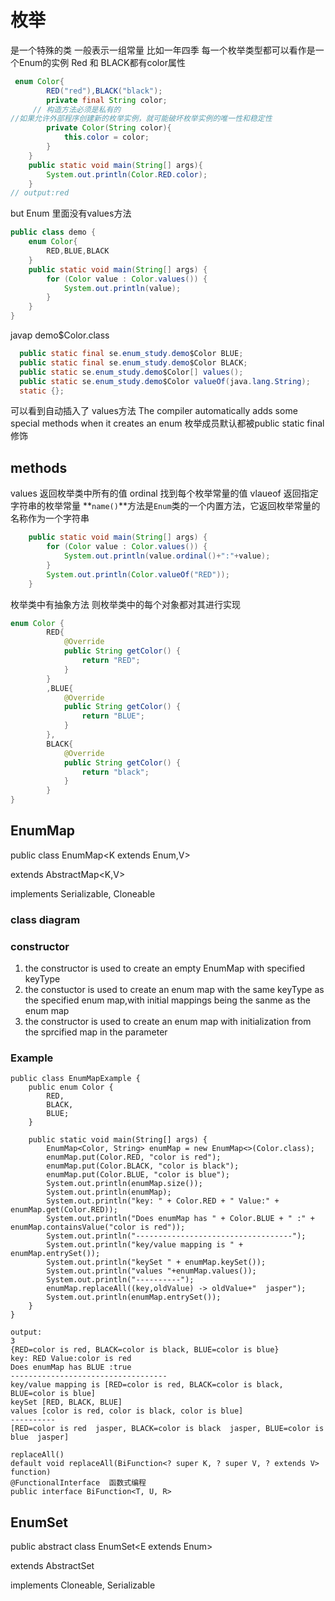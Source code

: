 # 枚举

是一个特殊的类 一般表示一组常量 比如一年四季
每一个枚举类型都可以看作是一个Enum的实例
Red 和 BLACK都有color属性
```java
 enum Color{
        RED("red"),BLACK("black");
        private final String color;
     // 构造方法必须是私有的
//如果允许外部程序创建新的枚举实例，就可能破坏枚举实例的唯一性和稳定性
        private Color(String color){
            this.color = color;
        }
    }
    public static void main(String[] args){
        System.out.println(Color.RED.color);
    }
// output:red
```

but Enum 里面没有values方法

``` java
public class demo {
    enum Color{
        RED,BLUE,BLACK
    }
    public static void main(String[] args) {
        for (Color value : Color.values()) {
            System.out.println(value);
        }
    }
}

```

javap demo$Color.class

```java
  public static final se.enum_study.demo$Color BLUE;
  public static final se.enum_study.demo$Color BLACK;
  public static se.enum_study.demo$Color[] values();
  public static se.enum_study.demo$Color valueOf(java.lang.String);
  static {};
```
可以看到自动插入了 values方法
The compiler automatically adds some special methods when it creates an enum
枚举成员默认都被public static final 修饰

## methods

values 返回枚举类中所有的值
ordinal  找到每个枚举常量的值
vlaueof  返回指定字符串的枚举常量
**`name()`**方法是`Enum`类的一个内置方法，它返回枚举常量的名称作为一个字符串

``` java
    public static void main(String[] args) {
        for (Color value : Color.values()) {
            System.out.println(value.ordinal()+":"+value);
        }
        System.out.println(Color.valueOf("RED"));
    }
```

枚举类中有抽象方法 则枚举类中的每个对象都对其进行实现
``` java
enum Color {
        RED{
            @Override
            public String getColor() {
                return "RED";
            }
        }
        ,BLUE{
            @Override
            public String getColor() {
                return "BLUE";
            }
        },
        BLACK{
            @Override
            public String getColor() {
                return "black";
            }
        }
}
```

## EnumMap

public class EnumMap<K extends Enum<K>,V>

extends AbstractMap<K,V>

implements Serializable, Cloneable

### class diagram

### constructor
1. the constructor is used to create an empty EnumMap with specified keyType
2. the constuctor is used to create an enum map with the same keyType as the specified enum map,with initial mappings being the sanme as the enum map
3. the constructor is used to create an enum map with initialization from the sprcified map in the parameter

### Example

```
public class EnumMapExample {
    public enum Color {
        RED,
        BLACK,
        BLUE;
    }

    public static void main(String[] args) {
        EnumMap<Color, String> enumMap = new EnumMap<>(Color.class);
        enumMap.put(Color.RED, "color is red");
        enumMap.put(Color.BLACK, "color is black");
        enumMap.put(Color.BLUE, "color is blue");
        System.out.println(enumMap.size());
        System.out.println(enumMap);
        System.out.println("key: " + Color.RED + " Value:" + enumMap.get(Color.RED));
        System.out.println("Does enumMap has " + Color.BLUE + " :" + enumMap.containsValue("color is red"));
        System.out.println("-----------------------------------");
        System.out.println("key/value mapping is " + enumMap.entrySet());
        System.out.println("keySet " + enumMap.keySet());
        System.out.println("values "+enumMap.values());
        System.out.println("----------");
        enumMap.replaceAll((key,oldValue) -> oldValue+"  jasper");
        System.out.println(enumMap.entrySet());
    }
}

output:
3
{RED=color is red, BLACK=color is black, BLUE=color is blue}
key: RED Value:color is red
Does enumMap has BLUE :true
-----------------------------------
key/value mapping is [RED=color is red, BLACK=color is black, BLUE=color is blue]
keySet [RED, BLACK, BLUE]
values [color is red, color is black, color is blue]
----------
[RED=color is red  jasper, BLACK=color is black  jasper, BLUE=color is blue  jasper]
```

```
replaceAll()
default void replaceAll(BiFunction<? super K, ? super V, ? extends V> function)
@FunctionalInterface  函数式编程
public interface BiFunction<T, U, R>
```

## EnumSet

public abstract class EnumSet<E extends Enum<E>>

extends AbstractSet<E>

implements Cloneable, Serializable